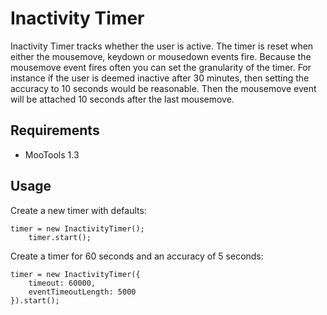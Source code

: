 Inactivity Timer
================

Inactivity Timer tracks whether the user is active. The timer is reset when either the mousemove, keydown or mousedown events fire. Because the mousemove event fires often you can set the granularity of the timer. For instance if the user is deemed inactive after 30 minutes, then setting the accuracy to 10 seconds would be reasonable. Then the mousemove event will be attached 10 seconds after the last mousemove.

Requirements
------------

+ MooTools 1.3

Usage
-----

Create a new timer with defaults:

    timer = new InactivityTimer();
        timer.start();

Create a timer for 60 seconds and an accuracy of 5 seconds:

    timer = new InactivityTimer({
        timeout: 60000,
        eventTimeoutLength: 5000
    }).start();
